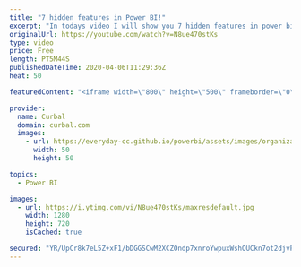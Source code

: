```yaml
---
title: "7 hidden features in Power BI!"
excerpt: "In todays video I will show you 7 hidden features in power bi! Chris blog on is nullable property:  https://blog.crossjoin.co.uk/2019/01/20/is-nullable-column-property-power-bi/ That solves this error: Column ‘MyColumn’ in Table ‘TestTable’ contains blank values and this is not allowed for columns on"
originalUrl: https://youtube.com/watch?v=N8ue470stKs
type: video
price: Free
length: PT5M44S
publishedDateTime: 2020-04-06T11:29:36Z
heat: 50

featuredContent: "<iframe width=\"800\" height=\"500\" frameborder=\"0\" src=\"https://www.youtube.com/embed/N8ue470stKs\" allow=\"accelerometer; autoplay; encrypted-media; gyroscope; picture-in-picture\" allowfullscreen></iframe>"

provider:
  name: Curbal
  domain: curbal.com
  images:
    - url: https://everyday-cc.github.io/powerbi/assets/images/organizations/curbal.com-50x50.jpg
      width: 50
      height: 50

topics:
  - Power BI

images:
  - url: https://i.ytimg.com/vi/N8ue470stKs/maxresdefault.jpg
    width: 1280
    height: 720
    isCached: true

secured: "YR/UpCr8k7eL5Z+xF1/bDGGSCwM2XCZOndp7xnroYwpuxWshOUCkn7ot2djvPuqVL2fSApKF6Fn5TMxm4YYRKNE9nYMLyopfKoLkHmH8Hf3AirzWU2Y/OUSXiWjepyfycmDQ/PdP//PlZMZ3qJ01PQza/JbIWXrmGStqkVI5YPAUsCTXRpx7zqnQJQJvHeJ3RoFS9f9J83MwKZsTMxvN+8cgHBoBTeA+JzQmw5U8NC91iNRWT5KCXfKexC/N8EIvnIZAFqX2YeKxnMWivCItg1I77neG+ceInIcLqoSIX3lWpMAcypOzABb7dv2hXpczd41wFBUStbNiPMoqXZvUsNmArcKHOkbcg4GqAd8kLZRRPAZKRgflcuuNOBjgfAj1qHfSiPFeZmHIfqf3di4/+JnHVIie1ZyyazIF1SJjUKU=;fuH5JK3qQvNDMm0kxtpIsw=="
---
```


